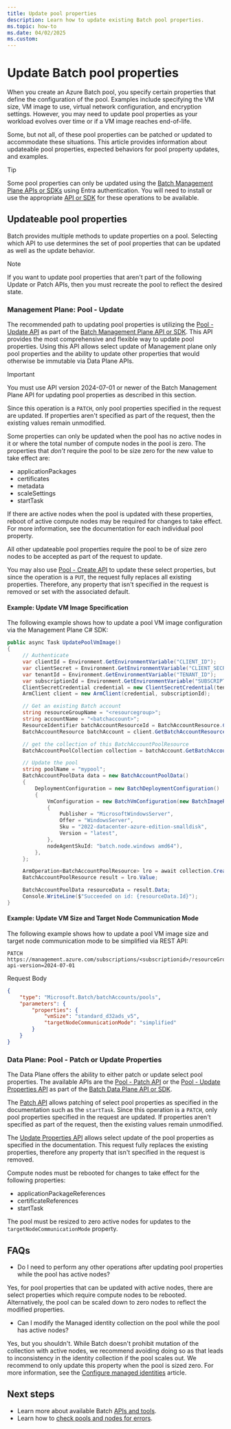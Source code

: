 ```yaml
---
title: Update pool properties
description: Learn how to update existing Batch pool properties.
ms.topic: how-to
ms.date: 04/02/2025
ms.custom:
---
```


# Update Batch pool properties

When you create an Azure Batch pool, you specify certain properties that define the configuration
of the pool. Examples include specifying the VM size, VM image to use, virtual network configuration,
and encryption settings. However, you may need to update pool properties as your workload evolves
over time or if a VM image reaches end-of-life.

Some, but not all, of these pool properties can be patched or updated to accommodate these situations.
This article provides information about updateable pool properties, expected behaviors for
pool property updates, and examples.

> [!TIP]
> Some pool properties can only be updated using the
> [Batch Management Plane APIs or SDKs](batch-apis-tools.md#batch-management-apis) using Entra
> authentication. You will need to install or use the appropriate [API or SDK](batch-apis-tools.md)
> for these operations to be available.

## Updateable pool properties

Batch provides multiple methods to update properties on a pool. Selecting which API to use
determines the set of pool properties that can be updated as well as the update behavior.

> [!NOTE]
> If you want to update pool properties that aren't part of the following Update or Patch
> APIs, then you must recreate the pool to reflect the desired state.

### Management Plane: Pool - Update

The recommended path to updating pool properties is utilizing the
[Pool - Update API](/rest/api/batchmanagement/pool/update) as part of the
[Batch Management Plane API or SDK](batch-apis-tools.md#batch-management-apis). This API provides
the most comprehensive and flexible way to update pool properties. Using this API allows select
update of Management plane only pool properties and the ability to update other properties that
would otherwise be immutable via Data Plane APIs.

> [!IMPORTANT]
> You must use API version 2024-07-01 or newer of the Batch Management Plane API for updating pool
> properties as described in this section.

Since this operation is a `PATCH`, only pool properties specified in the request are updated.
If properties aren't specified as part of the request, then the existing values remain unmodified.

Some properties can only be updated when the pool has no active nodes in it or where the total
number of compute nodes in the pool is zero. The properties that *don't* require the pool
to be size zero for the new value to take effect are:

- applicationPackages
- certificates
- metadata
- scaleSettings
- startTask

If there are active nodes when the pool is updated with these properties, reboot of active
compute nodes may be required for changes to take effect. For more information, see the
documentation for each individual pool property.

All other updateable pool properties require the pool to be of size zero nodes to be accepted
as part of the request to update.

You may also use [Pool - Create API](/rest/api/batchmanagement/pool/create) to update these
select properties, but since the operation is a `PUT`,  the request fully replaces all
existing properties. Therefore, any property that isn't specified in the request is removed
or set with the associated default.

#### Example: Update VM Image Specification

The following example shows how to update a pool VM image configuration via the Management Plane C# SDK:

```csharp
public async Task UpdatePoolVmImage()
{
     // Authenticate
     var clientId = Environment.GetEnvironmentVariable("CLIENT_ID");
     var clientSecret = Environment.GetEnvironmentVariable("CLIENT_SECRET");
     var tenantId = Environment.GetEnvironmentVariable("TENANT_ID");
     var subscriptionId = Environment.GetEnvironmentVariable("SUBSCRIPTION_ID");
     ClientSecretCredential credential = new ClientSecretCredential(tenantId, clientId, clientSecret);
     ArmClient client = new ArmClient(credential, subscriptionId);

     // Get an existing Batch account
     string resourceGroupName = "<resourcegroup>";
     string accountName = "<batchaccount>";
     ResourceIdentifier batchAccountResourceId = BatchAccountResource.CreateResourceIdentifier(subscriptionId, resourceGroupName, accountName);
     BatchAccountResource batchAccount = client.GetBatchAccountResource(batchAccountResourceId);

     // get the collection of this BatchAccountPoolResource
     BatchAccountPoolCollection collection = batchAccount.GetBatchAccountPools();

     // Update the pool
     string poolName = "mypool";
     BatchAccountPoolData data = new BatchAccountPoolData()
     {
         DeploymentConfiguration = new BatchDeploymentConfiguration()
         {
             VmConfiguration = new BatchVmConfiguration(new BatchImageReference()
             {
                 Publisher = "MicrosoftWindowsServer",
                 Offer = "WindowsServer",
                 Sku = "2022-datacenter-azure-edition-smalldisk",
                 Version = "latest",
             },
             nodeAgentSkuId: "batch.node.windows amd64"),
         },
     };

     ArmOperation<BatchAccountPoolResource> lro = await collection.CreateOrUpdateAsync(WaitUntil.Completed, poolName, data);
     BatchAccountPoolResource result = lro.Value;

     BatchAccountPoolData resourceData = result.Data;
     Console.WriteLine($"Succeeded on id: {resourceData.Id}");
}
```

#### Example: Update VM Size and Target Node Communication Mode

The following example shows how to update a pool VM image size and target node communication
mode to be simplified via REST API:

```http
PATCH https://management.azure.com/subscriptions/<subscriptionid>/resourceGroups/<resourcegroupName>/providers/Microsoft.Batch/batchAccounts/<batchaccountname>/pools/<poolname>?api-version=2024-07-01
```

Request Body

```json
{
    "type": "Microsoft.Batch/batchAccounts/pools",
    "parameters": {
        "properties": {
            "vmSize": "standard_d32ads_v5",
            "targetNodeCommunicationMode": "simplified"
        }
    }
}
```

### Data Plane: Pool - Patch or Update Properties

The Data Plane offers the ability to either patch or update select pool properties. The
available APIs are the [Pool - Patch API](/rest/api/batchservice/pool/patch) or the
[Pool - Update Properties API](/rest/api/batchservice/pool/update-properties) as part of
the [Batch Data Plane API or SDK](batch-apis-tools.md#batch-service-apis).

The [Patch API](/rest/api/batchservice/pool/patch) allows patching of select pool properties
as specified in the documentation such as the `startTask`. Since this operation is a `PATCH`,
only pool properties specified in the request are updated. If properties aren't specified as
part of the request, then the existing values remain unmodified.

The [Update Properties API](/rest/api/batchservice/pool/update-properties) allows select
update of the pool properties as specified in the documentation. This request fully
replaces the existing properties, therefore any property that isn't specified in the
request is removed.

Compute nodes must be rebooted for changes to take effect for the following properties:

- applicationPackageReferences
- certificateReferences
- startTask

The pool must be resized to zero active nodes for updates to the `targetNodeCommunicationMode`
property.

## FAQs

- Do I need to perform any other operations after updating pool properties while the pool
has active nodes?

Yes, for pool properties that can be updated with active nodes, there are select properties
which require compute nodes to be rebooted. Alternatively, the pool can be scaled down to
zero nodes to reflect the modified properties.

- Can I modify the Managed identity collection on the pool while the pool has active nodes?

Yes, but you shouldn't. While Batch doesn't prohibit mutation of the collection with active
nodes, we recommend avoiding doing so as that leads to inconsistency in the identity collection
if the pool scales out. We recommend to only update this property when the pool is sized zero.
For more information, see the [Configure managed identities](managed-identity-pools.md) article.

## Next steps

- Learn more about available Batch [APIs and tools](batch-apis-tools.md).
- Learn how to [check pools and nodes for errors](batch-pool-node-error-checking.md).
